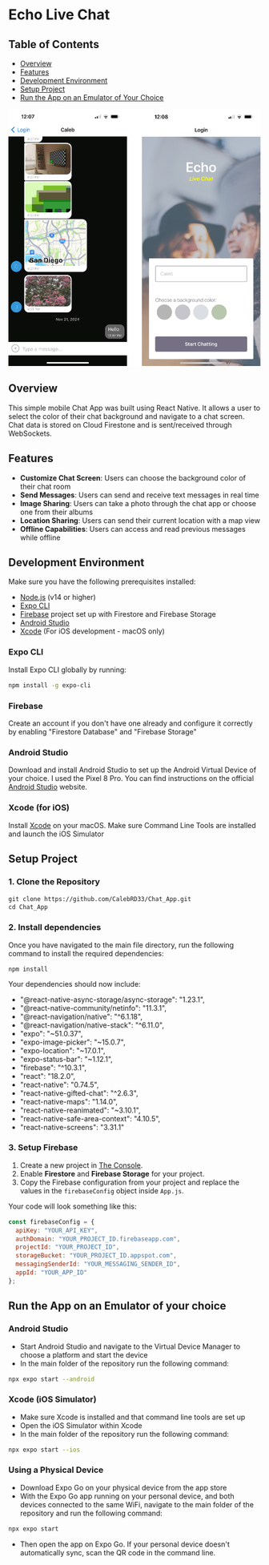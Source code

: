 # Echo Live Chat

## Table of Contents

- [Overview](#overview)
- [Features](#features)
- [Development Environment](#development-environment)
- [Setup Project](#setup-project)
- [Run the App on an Emulator of Your Choice](#run-the-app-on-an-emulator-of-your-choice)

![Screenshot of the Echo Live Chat](assets/Chat_App.png)

## Overview

This simple mobile Chat App was built using React Native. It allows a user to select the color of their chat background and navigate to a chat screen. Chat data is stored on Cloud Firestone and is sent/received through WebSockets.

## Features

- **Customize Chat Screen**: Users can choose the background color of their chat room
- **Send Messages**: Users can send and receive text messages in real time
- **Image Sharing**: Users can take a photo through the chat app or choose one from their albums 
- **Location Sharing**: Users can send their current location with a map view
- **Offline Capabilities**: Users can access and read previous messages while offline

## Development Environment

Make sure you have the following prerequisites installed:

- [Node.js](https://nodejs.org/) (v14 or higher)
- [Expo CLI](https://docs.expo.dev/get-started/installation/)
- [Firebase](https://console.firebase.google.com) project set up with Firestore and Firebase Storage
- [Android Studio](https://developer.android.com/studio)
- [Xcode](https://developer.apple.com/xcode/) (For iOS development - macOS only)

### Expo CLI 

Install Expo CLI globally by running:

```bash
npm install -g expo-cli
```

### Firebase

Create an account if you don't have one already and configure it correctly by enabling "Firestore Database" and "Firebase Storage"

### Android Studio

Download and install Android Studio to set up the Android Virtual Device of your choice. I used the Pixel 8 Pro. You can find instructions on the official [Android Studio](https://developer.android.com/studio) website.

### Xcode (for iOS)

Install [Xcode](https://developer.apple.com/xcode/) on your macOS. Make sure Command Line Tools are installed and launch the iOS Simulator 

## Setup Project

### 1. Clone the Repository 

```
git clone https://github.com/CalebRD33/Chat_App.git
cd Chat_App
```

### 2. Install dependencies

Once you have navigated to the main file directory, run the following command to install the required dependencies:
```
npm install
```

Your dependencies should now include:

- "@react-native-async-storage/async-storage": "1.23.1",
- "@react-native-community/netinfo": "11.3.1",
- "@react-navigation/native": "^6.1.18",
- "@react-navigation/native-stack": "^6.11.0",
- "expo": "~51.0.37",
- "expo-image-picker": "~15.0.7",
- "expo-location": "~17.0.1",
- "expo-status-bar": "~1.12.1",
- "firebase": "^10.3.1",
- "react": "18.2.0",
- "react-native": "0.74.5",
- "react-native-gifted-chat": "^2.6.3",
- "react-native-maps": "1.14.0",
- "react-native-reanimated": "~3.10.1",
- "react-native-safe-area-context": "4.10.5",
- "react-native-screens": "3.31.1"

### 3. Setup Firebase

1. Create a new project in [The Console](https://console.firebase.google.com).
2. Enable **Firestore** and **Firebase Storage** for your project.
3. Copy the Firebase configuration from your project and replace the values in the ```firebaseConfig``` object inside ```App.js```.

Your code will look something like this:

```js
const firebaseConfig = {
  apiKey: "YOUR_API_KEY",
  authDomain: "YOUR_PROJECT_ID.firebaseapp.com",
  projectId: "YOUR_PROJECT_ID",
  storageBucket: "YOUR_PROJECT_ID.appspot.com",
  messagingSenderId: "YOUR_MESSAGING_SENDER_ID",
  appId: "YOUR_APP_ID"
};
```

## Run the App on an Emulator of your choice

### Android Studio

- Start Android Studio and navigate to the Virtual Device Manager to choose a platform and start the device
- In the main folder of the repository run the following command:
```bash
npx expo start --android
```

### Xcode (iOS Simulator)

- Make sure Xcode is installed and that command line tools are set up
- Open the iOS Simulator within Xcode
- In the main folder of the repository run the following command:
```bash
npx expo start --ios
```

### Using a Physical Device

- Download Expo Go on your physical device from the app store
- With the Expo Go app running on your personal device, and both devices connected to the same WiFi, navigate to the main folder of the repository and run the following command:
```bash
npx expo start 
```
- Then open the app on Expo Go. If your personal device doesn't automatically sync, scan the QR code in the command line.